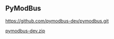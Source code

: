 ## PyModBus
https://github.com/pymodbus-dev/pymodbus.git


[pymodbus-dev.zip](https://github.com/nationalcptc-teamtools/Towson-university/files/12786896/pymodbus-dev.zip)
